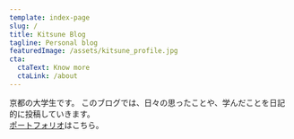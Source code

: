 ```yaml
---
template: index-page
slug: /
title: Kitsune Blog
tagline: Personal blog
featuredImage: /assets/kitsune_profile.jpg
cta:
  ctaText: Know more
  ctaLink: /about
---
```

京都の大学生です。
このブログでは、日々の思ったことや、学んだことを日記的に投稿していきます。<br/>
[ポートフォリオ](https://kitsune-yk.tokyo)はこちら。 